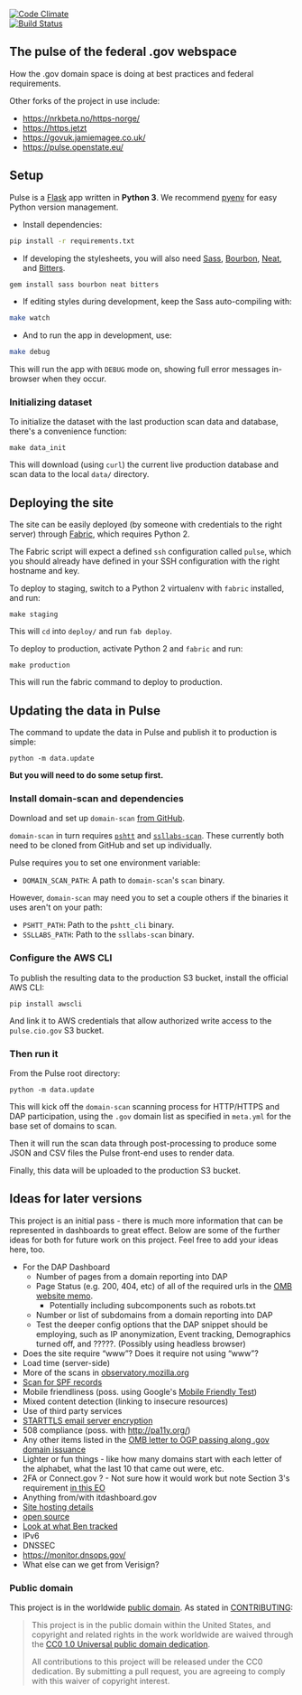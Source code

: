 [![Code Climate](https://codeclimate.com/github/18F/pulse/badges/gpa.svg)](https://codeclimate.com/github/18F/pulse)  
[![Build Status](https://travis-ci.org/18F/pulse.png)](https://travis-ci.org/18F/pulse)

## The pulse of the federal .gov webspace

How the .gov domain space is doing at best practices and federal requirements.

Other forks of the project in use include:

* https://nrkbeta.no/https-norge/
* https://https.jetzt
* https://govuk.jamiemagee.co.uk/
* https://pulse.openstate.eu/


## Setup

Pulse is a [Flask](http://flask.pocoo.org/) app written in **Python 3**. We recommend [pyenv](https://github.com/yyuu/pyenv) for easy Python version management.

* Install dependencies:

```bash
pip install -r requirements.txt
```

* If developing the stylesheets, you will also need [Sass](http://sass-lang.com/), [Bourbon](http://bourbon.io/), [Neat](http://neat.bourbon.io/), and [Bitters](http://bitters.bourbon.io/).

```bash
gem install sass bourbon neat bitters
```

* If editing styles during development, keep the Sass auto-compiling with:

```bash
make watch
```

* And to run the app in development, use:

```bash
make debug
```

This will run the app with `DEBUG` mode on, showing full error messages in-browser when they occur.

### Initializing dataset

To initialize the dataset with the last production scan data and database, there's a convenience function:

```
make data_init
```

This will download (using `curl`) the current live production database and scan data to the local `data/` directory.

## Deploying the site

The site can be easily deployed (by someone with credentials to the right server) through [Fabric](https://github.com/fabric/fabric), which requires Python 2.

The Fabric script will expect a defined `ssh` configuration called `pulse`, which you should already have defined in your SSH configuration with the right hostname and key.

To deploy to staging, switch to a Python 2 virtualenv with `fabric` installed, and run:

```
make staging
```

This will `cd` into `deploy/` and run `fab deploy`.

To deploy to production, activate Python 2 and `fabric` and run:

```
make production
```

This will run the fabric command to deploy to production.

## Updating the data in Pulse

The command to update the data in Pulse and publish it to production is simple:

```
python -m data.update
```

**But you will need to do some setup first.**

### Install domain-scan and dependencies

Download and set up `domain-scan` [from GitHub](https://github.com/18F/domain-scan).

`domain-scan` in turn requires [`pshtt`](https://github.com/dhs-ncats/pshtt) and [`ssllabs-scan`](https://github.com/ssllabs/ssllabs-scan). These currently both need to be cloned from GitHub and set up individually.

Pulse requires you to set one environment variable:

* `DOMAIN_SCAN_PATH`: A path to `domain-scan`'s `scan` binary.

However, `domain-scan` may need you to set a couple others if the binaries it uses aren't on your path:

* `PSHTT_PATH`: Path to the `pshtt_cli` binary.
* `SSLLABS_PATH`: Path to the `ssllabs-scan` binary.

### Configure the AWS CLI

To publish the resulting data to the production S3 bucket, install the official AWS CLI:

```
pip install awscli
```

And link it to AWS credentials that allow authorized write access to the `pulse.cio.gov` S3 bucket.

### Then run it

From the Pulse root directory:

```
python -m data.update
```

This will kick off the `domain-scan` scanning process for HTTP/HTTPS and DAP participation, using the `.gov` domain list as specified in `meta.yml` for the base set of domains to scan.

Then it will run the scan data through post-processing to produce some JSON and CSV files the Pulse front-end uses to render data.

Finally, this data will be uploaded to the production S3 bucket.

## Ideas for later versions

This project is an initial pass - there is much more information that can be represented in dashboards to great effect.  Below are some of the further ideas for both for future work on this project.  Feel free to add your ideas here, too.

* For the DAP Dashboard
  * Number of pages from a domain reporting into DAP
  * Page Status (e.g. 200, 404, etc) of all of the required urls in the [OMB website memo](https://www.whitehouse.gov/sites/default/files/omb/memoranda/2017/m-17-06.pdf).  
    * Potentially including subcomponents such as robots.txt
  * Number or list of subdomains from a domain reporting into DAP
  * Test the deeper config options that the DAP snippet should be employing, such as IP anonymization, Event tracking, Demographics turned off, and ?????.  (Possibly using headless browser)
* Does the site require “www”? Does it require not using “www”?
* Load time (server-side)
* More of the scans in [observatory.mozilla.org](https://observatory.mozilla.org)
* [Scan for SPF records](https://github.com/18F/pulse/issues/424)
* Mobile friendliness (poss. using Google's [Mobile Friendly Test](http://www.nextgov.com/mobile/2015/04/here-are-agency-websites-google-doesnt-think-are-mobile-friendly/110812/?oref=ng-relatedstories))
* Mixed content detection (linking to insecure resources)
* Use of third party services
* [STARTTLS email server encryption](https://github.com/18F/pulse/issues/218)
* 508 compliance (poss. with http://pa11y.org/)
* Any other items listed in the [OMB letter to OGP passing along .gov domain issuance](https://www.whitehouse.gov/sites/default/files/omb/egov/memo/policies-for-dot-gov-domain-issuance-for-federal-agency-public-websites.pdf)
* Lighter or fun things - like how many domains start with each letter of the alphabet, what the last 10 that came out were, etc.
* 2FA or Connect.gov ?  - Not sure how it would work but note Section 3's requirement [in this EO](https://www.whitehouse.gov/the-press-office/2014/10/17/executive-order-improving-security-consumer-financial-transactions)
* Anything from/with itdashboard.gov
* [Site hosting details](https://github.com/18F/pulse/issues/217)
* [open source](https://github.com/18F/pulse/issues/204)
* [Look at what Ben tracked](http://ben.balter.com/2011/09/07/analysis-of-federal-executive-domains/)
* IPv6
* DNSSEC
* https://monitor.dnsops.gov/
* What else can we get from Verisign?


### Public domain

This project is in the worldwide [public domain](LICENSE.md). As stated in [CONTRIBUTING](CONTRIBUTING.md):

> This project is in the public domain within the United States, and copyright and related rights in the work worldwide are waived through the [CC0 1.0 Universal public domain dedication](https://creativecommons.org/publicdomain/zero/1.0/).
>
> All contributions to this project will be released under the CC0 dedication. By submitting a pull request, you are agreeing to comply with this waiver of copyright interest.
